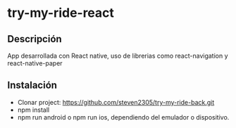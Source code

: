 # try-my-ride-react

## Descripción

App desarrollada con React native, uso de librerias como react-navigation y react-native-paper

## Instalación

- Clonar project: https://github.com/steven2305/try-my-ride-back.git
- npm install
- npm run android o npm run ios, dependiendo del emulador o dispositivo.
